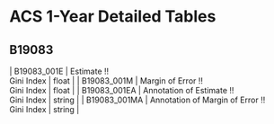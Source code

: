 # ACS 1-Year Detailed Tables

## B19083

| B19083_001E | Estimate !!<br>Gini Index | float |
| B19083_001M | Margin of Error !!<br>Gini Index | float |
| B19083_001EA | Annotation of Estimate !!<br>Gini Index | string |
| B19083_001MA | Annotation of Margin of Error !!<br>Gini Index | string |

